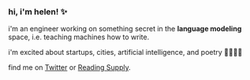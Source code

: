 ### hi, i'm helen! ✨

i'm an engineer working on something secret in the **language modeling** space, i.e. teaching machines how to write. 

i'm excited about startups, cities, artificial intelligence, and poetry 🌱🌸🔮💫

find me on [Twitter](https://twitter.com/mathemakitten) or [Reading Supply](https://reading.supply/@mathemakitten).
